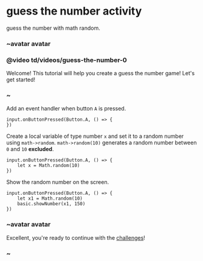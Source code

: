 # guess the number activity

guess the number with math random.

### ~avatar avatar

### @video td/videos/guess-the-number-0

Welcome! This tutorial will help you create a guess the number game! Let's get started!

### ~

Add an event handler when button `A` is pressed.

```
input.onButtonPressed(Button.A, () => {
})
```

Create a local variable of type number `x` and set it to a random number using `math->random`. `math->random(10)` generates a random number between `0` and `10` **excluded**.

```
input.onButtonPressed(Button.A, () => {
    let x = Math.random(10)
})
```

Show the random number on the screen.

```
input.onButtonPressed(Button.A, () => {
    let x1 = Math.random(10)
    basic.showNumber(x1, 150)
})
```

### ~avatar avatar

Excellent, you're ready to continue with the [challenges](/lessons/guess-the-number/challenges)!

### ~

